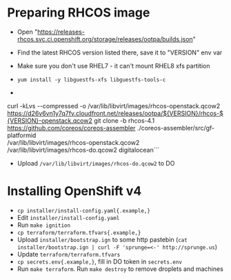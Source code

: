 Preparing RHCOS image
====
* Open "https://releases-rhcos.svc.ci.openshift.org/storage/releases/ootpa/builds.json"
* Find the latest RHCOS version listed there, save it to "VERSION" env var

* Make sure you don't use RHEL7 - it can't mount RHEL8 xfs partition
* `yum install -y libguestfs-xfs libguestfs-tools-c`
* ```
curl -kLvs --compressed -o /var/lib/libvirt/images/rhcos-openstack.qcow2 \
   https://d26v6vn1y7q7fv.cloudfront.net/releases/ootpa/${VERSION}/rhcos-${VERSION}-openstack.qcow2
git clone -b rhcos-4.1 https://github.com/coreos/coreos-assembler
./coreos-assembler/src/gf-platformid \
   /var/lib/libvirt/images/rhcos-openstack.qcow2 \
   /var/lib/libvirt/images/rhcos-do.qcow2 digitalocean```

* Upload `/var/lib/libvirt/images/rhcos-do.qcow2` to DO

Installing OpenShift v4
====
* `cp installer/install-config.yaml{.example,}`
* Edit `installer/install-config.yaml`
* Run `make ignition`
* `cp terraform/terraform.tfvars{.example,}`
* Upload `installer/bootstrap.ign` to some http pastebin (`cat installer/bootstrap.ign | curl -F 'sprunge=<-' http://sprunge.us`)
* Update `terraform/terraform.tfvars`
* `cp secrets.env{.example,}`, fill in DO token in `secrets.env`
* Run `make terraform`. Run `make destroy` to remove droplets and machines
